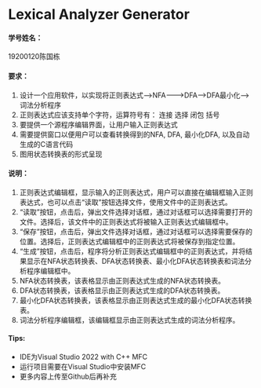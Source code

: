 # Lexical Analyzer Generator

#### 学号姓名：

19200120陈国栋

#### 要求：
1. 设计一个应用软件，以实现将正则表达式-->NFA--->DFA-->DFA最小化-->词法分析程序
2. 正则表达式应该支持单个字符，运算符号有： 连接  选择 闭包  括号
3. 要提供一个源程序编辑界面，让用户输入正则表达式
4. 需要提供窗口以便用户可以查看转换得到的NFA, DFA, 最小化DFA, 以及自动生成的C语言代码
5. 图用状态转换表的形式呈现

#### 说明：
1. 正则表达式编辑框，显示输入的正则表达式，用户可以直接在编辑框输入正则表达式，也可以点击“读取”按钮选择文件，使用文件中的正则表达式。
2. “读取”按钮，点击后，弹出文件选择对话框，通过对话框可以选择需要打开的文件。选择后，该文件中的正则表达式将被输入正则表达式编辑框中。
3. “保存”按钮，点击后，弹出文件选择对话框，通过对话框可以选择需要保存的位置。选择后，正则表达式编辑框中的正则表达式将被保存到指定位置。
4. “生成”按钮，点击后，程序将分析正则表达式编辑框中的正则表达式，并将结果显示在NFA状态转换表、DFA状态转换表、最小化DFA状态转换表和词法分析程序编辑框中。
5. NFA状态转换表，该表格显示由正则表达式生成的NFA状态转换表。 
6. DFA状态转换表，该表格显示由正则表达式生成的DFA状态转换表。
7. 最小化DFA状态转换表，该表格显示由正则表达式生成的最小化DFA状态转换表。
8. 词法分析程序编辑框，该编辑框显示由正则表达式生成的词法分析程序。

#### Tips:
* IDE为Visual Studio 2022 with C++ MFC
* 运行项目需要在Visual Studio中安装MFC
* 更多内容上传至Github后再补充